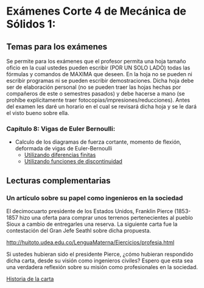 # Exámenes Corte 4 de Mecánica de Sólidos 1:

## Temas para los exámenes

Se permite para los exámenes que el profesor permita una hoja tamaño oficio en la cual ustedes pueden escribir (POR UN SOLO LADO) todas las fórmulas y comandos de MAXIMA que deseen. En la hoja no se pueden ni escribir programas ni se pueden escribir demostraciones. Dicha hoja debe ser de elaboración personal (no se pueden traer las hojas hechas por compañeros de este o semestres pasados) y debe hacerse a mano (se prohíbe explícitamente traer fotocopias/impresiones/reducciones). Antes del examen les daré un horario en el cual se revisará dicha hoja y se le dará el visto bueno sobre ella.

### Capítulo 8: Vigas de Euler Bernoulli: 
* Calculo de los diagramas de fuerza cortante, momento de flexión, deformada de vigas de Euler-Bernoulli
  * [Utilizando diferencias finitas](archivos/Examen_4_vigas/Diagramas_Cortante_Momento_Vigas.zip)
  * [Utilizando funciones de discontinuidad](archivos/Examen_4_vigas/vigas_func_discontinuidad.zip)

## Lecturas complementarias
### Un artículo sobre su papel como ingenieros en la sociedad
El decimocuarto presidente de los Estados Unidos, Franklin Pierce (1853-1857 hizo una oferta para comprar unos terrenos pertenecientes al pueblo Sioux a cambio de entregarles una reserva. La siguiente carta fue la contestación del Gran Jefe Seathl sobre dicha propuesta.

<http://huitoto.udea.edu.co/LenguaMaterna/Ejercicios/profesia.html>

Si ustedes hubieran sido el presidente Pierce, ¿cómo hubieran respondido dicha carta, desde su visión como ingenieros civiles? Espero que esta sea una verdadera reflexión sobre su misión como profesionales en la sociedad.

[Historia de la carta](http://www.jmarcano.com/varios/seattle/index.html)
